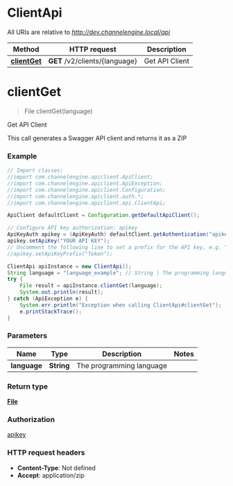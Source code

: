# ClientApi

All URIs are relative to *http://dev.channelengine.local/api*

Method | HTTP request | Description
------------- | ------------- | -------------
[**clientGet**](ClientApi.md#clientGet) | **GET** /v2/clients/{language} | Get API Client


<a name="clientGet"></a>
# **clientGet**
> File clientGet(language)

Get API Client

This call generates a Swagger API client and returns it as a ZIP

### Example
```java
// Import classes:
//import com.channelengine.apiclient.ApiClient;
//import com.channelengine.apiclient.ApiException;
//import com.channelengine.apiclient.Configuration;
//import com.channelengine.apiclient.auth.*;
//import com.channelengine.apiclient.api.ClientApi;

ApiClient defaultClient = Configuration.getDefaultApiClient();

// Configure API key authorization: apikey
ApiKeyAuth apikey = (ApiKeyAuth) defaultClient.getAuthentication("apikey");
apikey.setApiKey("YOUR API KEY");
// Uncomment the following line to set a prefix for the API key, e.g. "Token" (defaults to null)
//apikey.setApiKeyPrefix("Token");

ClientApi apiInstance = new ClientApi();
String language = "language_example"; // String | The programming language
try {
    File result = apiInstance.clientGet(language);
    System.out.println(result);
} catch (ApiException e) {
    System.err.println("Exception when calling ClientApi#clientGet");
    e.printStackTrace();
}
```

### Parameters

Name | Type | Description  | Notes
------------- | ------------- | ------------- | -------------
 **language** | **String**| The programming language |

### Return type

[**File**](File.md)

### Authorization

[apikey](../README.md#apikey)

### HTTP request headers

 - **Content-Type**: Not defined
 - **Accept**: application/zip

